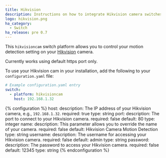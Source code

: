 ```yaml
---
title: Hikvision
description: Instructions on how to integrate Hikvision camera switches into Home Assistant.
logo: hikvision.png
ha_category:
  - Switch
ha_release: pre 0.7
---
```


This `hikvisioncam` switch platform allows you to control your motion detection setting on your [Hikvision](https://www.hikvision.com/) camera.

<div class='note warning'>
Currently works using default https port only.
</div>

To use your Hikvision cam in your installation, add the following to your `configuration.yaml` file:

```yaml
# Example configuration.yaml entry
switch:
  - platform: hikvisioncam
    host: 192.168.1.32
```

{% configuration %}
host:
  description: The IP address of your Hikvision camera, e.g., `192.168.1.32`.
  required: true
  type: string
port:
  description: The port to connect to your Hikvision camera.
  required: false
  default: 80
  type: integer
name:
  description: This parameter allows you to override the name of your camera.
  required: false
  default: Hikvision Camera Motion Detection
  type: string
username:
  description: The username for accessing your Hikvision camera.
  required: false
  default: admin
  type: string
password:
  description: The password to access your Hikvision camera.
  required: false
  default: 12345
  type: string
{% endconfiguration %}
